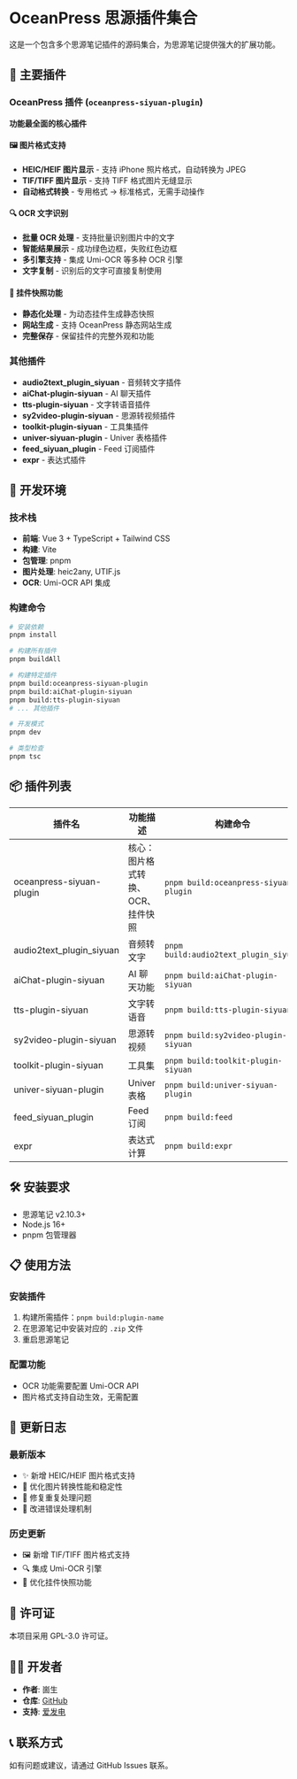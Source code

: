 # OceanPress 思源插件集合

这是一个包含多个思源笔记插件的源码集合，为思源笔记提供强大的扩展功能。

## 🎯 主要插件

### OceanPress 插件 (`oceanpress-siyuan-plugin`)
**功能最全面的核心插件**

#### 🖼️ 图片格式支持
- **HEIC/HEIF 图片显示** - 支持 iPhone 照片格式，自动转换为 JPEG
- **TIF/TIFF 图片显示** - 支持 TIFF 格式图片无缝显示
- **自动格式转换** - 专用格式 → 标准格式，无需手动操作

#### 🔍 OCR 文字识别
- **批量 OCR 处理** - 支持批量识别图片中的文字
- **智能结果展示** - 成功绿色边框，失败红色边框
- **多引擎支持** - 集成 Umi-OCR 等多种 OCR 引擎
- **文字复制** - 识别后的文字可直接复制使用

#### 📸 挂件快照功能
- **静态化处理** - 为动态挂件生成静态快照
- **网站生成** - 支持 OceanPress 静态网站生成
- **完整保存** - 保留挂件的完整外观和功能

### 其他插件
- **audio2text_plugin_siyuan** - 音频转文字插件
- **aiChat-plugin-siyuan** - AI 聊天插件
- **tts-plugin-siyuan** - 文字转语音插件
- **sy2video-plugin-siyuan** - 思源转视频插件
- **toolkit-plugin-siyuan** - 工具集插件
- **univer-siyuan-plugin** - Univer 表格插件
- **feed_siyuan_plugin** - Feed 订阅插件
- **expr** - 表达式插件

## 🚀 开发环境

### 技术栈
- **前端**: Vue 3 + TypeScript + Tailwind CSS
- **构建**: Vite
- **包管理**: pnpm
- **图片处理**: heic2any, UTIF.js
- **OCR**: Umi-OCR API 集成

### 构建命令
```bash
# 安装依赖
pnpm install

# 构建所有插件
pnpm buildAll

# 构建特定插件
pnpm build:oceanpress-siyuan-plugin
pnpm build:aiChat-plugin-siyuan
pnpm build:tts-plugin-siyuan
# ... 其他插件

# 开发模式
pnpm dev

# 类型检查
pnpm tsc
```

## 📦 插件列表

| 插件名 | 功能描述 | 构建命令 |
|--------|----------|----------|
| oceanpress-siyuan-plugin | 核心：图片格式转换、OCR、挂件快照 | `pnpm build:oceanpress-siyuan-plugin` |
| audio2text_plugin_siyuan | 音频转文字 | `pnpm build:audio2text_plugin_siyuan` |
| aiChat-plugin-siyuan | AI 聊天功能 | `pnpm build:aiChat-plugin-siyuan` |
| tts-plugin-siyuan | 文字转语音 | `pnpm build:tts-plugin-siyuan` |
| sy2video-plugin-siyuan | 思源转视频 | `pnpm build:sy2video-plugin-siyuan` |
| toolkit-plugin-siyuan | 工具集 | `pnpm build:toolkit-plugin-siyuan` |
| univer-siyuan-plugin | Univer 表格 | `pnpm build:univer-siyuan-plugin` |
| feed_siyuan_plugin | Feed 订阅 | `pnpm build:feed` |
| expr | 表达式计算 | `pnpm build:expr` |

## 🛠️ 安装要求

- 思源笔记 v2.10.3+
- Node.js 16+
- pnpm 包管理器

## 📋 使用方法

### 安装插件
1. 构建所需插件：`pnpm build:plugin-name`
2. 在思源笔记中安装对应的 `.zip` 文件
3. 重启思源笔记

### 配置功能
- OCR 功能需要配置 Umi-OCR API
- 图片格式支持自动生效，无需配置

## 🔄 更新日志

### 最新版本
- ✨ 新增 HEIC/HEIF 图片格式支持
- 🚀 优化图片转换性能和稳定性
- 🔧 修复重复处理问题
- 📝 改进错误处理机制

### 历史更新
- 🖼️ 新增 TIF/TIFF 图片格式支持
- 🔍 集成 Umi-OCR 引擎
- 📸 优化挂件快照功能

## 📄 许可证

本项目采用 GPL-3.0 许可证。

## 👨‍💻 开发者

- **作者**: 崮生
- **仓库**: [GitHub](https://github.com/2234839/OceanPress_siyuan_plugin)
- **支持**: [爱发电](https://afdian.com/@llej0)

## 📞 联系方式

如有问题或建议，请通过 GitHub Issues 联系。